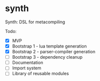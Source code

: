 # synth

Synth: DSL for metacompiling

Todo:
- [x] MVP
- [x] Bootstrap 1 - lua template generation
- [x] Bootstrap 2 - parser-compiler generation
- [ ] Bootstrap 3 - dependency cleanup
- [ ] Documentation
- [ ] Import system
- [ ] Library of reusable modules
